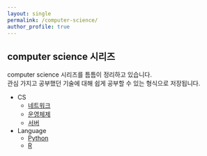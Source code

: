 ```yaml
---
layout: single
permalink: /computer-science/
author_profile: true
---
```

## computer science 시리즈
computer science 시리즈를 틈틈이 정리하고 있습니다.  
관심 가지고 공부했던 기술에 대해 쉽게 공부할 수 있는 형식으로 저장됩니다.

- CS
  - [네트워크](/cs/cs_network_1)
  - [운영체제](/cs/cs_os_1)
  - [서버](/cs/cs_server_1)
- Language
  - [Python](/cs/cs_python_1)
  - [R](/cs/cs_R_1)

